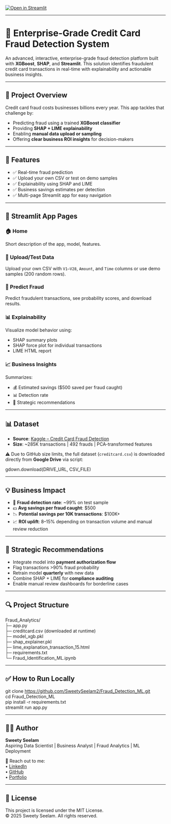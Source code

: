 [![Open in Streamlit](https://static.streamlit.io/badges/streamlit_badge_black_white.svg)](https://frauddetection-ml.streamlit.app/)

---

# 🔐 Enterprise-Grade Credit Card Fraud Detection System


An advanced, interactive, enterprise-grade fraud detection platform built with **XGBoost**, **SHAP**, and **Streamlit**. This solution identifies fraudulent credit card transactions in real-time with explainability and actionable business insights.

---

## 📌 Project Overview

Credit card fraud costs businesses billions every year. This app tackles that challenge by:
- Predicting fraud using a trained **XGBoost classifier**
- Providing **SHAP + LIME explainability**
- Enabling **manual data upload or sampling**
- Offering **clear business ROI insights** for decision-makers

---

## 🚀 Features

- ✅ Real-time fraud prediction
- ✅ Upload your own CSV or test on demo samples
- ✅ Explainability using SHAP and LIME
- ✅ Business savings estimates per detection
- ✅ Multi-page Streamlit app for easy navigation

---

## 📁 Streamlit App Pages

### 🏠 Home  
Short description of the app, model, features.

### 📁 Upload/Test Data  
Upload your own CSV with `V1–V28`, `Amount`, and `Time` columns or use demo samples (200 random rows).

### 🤖 Predict Fraud  
Predict fraudulent transactions, see probability scores, and download results.

### 📊 Explainability  
Visualize model behavior using:
- SHAP summary plots
- SHAP force plot for individual transactions
- LIME HTML report

### 📈 Business Insights  
Summarizes:
- 💰 Estimated savings ($500 saved per fraud caught)
- 📊 Detection rate
- 📎 Strategic recommendations

---

## 📊 Dataset

- **Source**: [Kaggle – Credit Card Fraud Detection](https://www.kaggle.com/datasets/mlg-ulb/creditcardfraud)
- **Size**: ~285K transactions | 492 frauds | PCA-transformed features

⚠️ Due to GitHub size limits, the full dataset (`creditcard.csv`) is downloaded directly from **Google Drive** via script:

gdown.download(DRIVE_URL, CSV_FILE)

---

## 💡 Business Impact

- 🎯 **Fraud detection rate**: ~99% on test sample
- 💵 **Avg savings per fraud caught**: $500
- 📉 **Potential savings per 10K transactions**: $100K+
- 📈 **ROI uplift**: 8–15% depending on transaction volume and manual review reduction

---

## 💼 Strategic Recommendations

- Integrate model into **payment authorization flow**
- Flag transactions >90% fraud probability
- Retrain model **quarterly** with new data
- Combine SHAP + LIME for **compliance auditing**
- Enable manual review dashboards for borderline cases

---

## 🔍 Project Structure

Fraud_Analytics/                                                 
├─ app.py                                                                         
├─ creditcard.csv (downloaded at runtime)                                                  
├─ model_xgb.pkl                                                           
├─ shap_explainer.pkl                                                                      
├─ lime_explanation_transaction_15.html                                   
├─ requirements.txt                                                 
└─ Fraud_Identification_ML.ipynb                                                         

---

## ✅ How to Run Locally

git clone https://github.com/SweetySeelam2/Fraud_Detection_ML.git                                                                                       
cd Fraud_Detection_ML                                                                                       
pip install -r requirements.txt                                                                                         
streamlit run app.py                                                                                          

---

## 👩‍💻 Author

**Sweety Seelam**  
Aspiring Data Scientist | Business Analyst | Fraud Analytics | ML Deployment                                   

🔗 Reach out to me:                                                                    
• [LinkedIn](https://www.linkedin.com/in/sweetyrao670/)                                                                            
• [GitHub](https://github.com/SweetySeelam2/Fraud_Detection_ML)                                                                         
• [Portfolio](https://sweetyseelam2.github.io/SweetySeelam.github.io/)                                                      

---

## 📜 License

This project is licensed under the MIT License.                                                                                            
© 2025 Sweety Seelam. All rights reserved.
